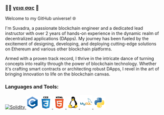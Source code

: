 ### :tipping_hand_woman: [γεια σας](https://translate.google.com/?hl=en&sl=auto&tl=en&text=%CE%B3%CE%B5%CE%B9%CE%B1%20%CF%83%CE%B1%CF%82&op=translate) 👋 

Welcome to my GitHub universe! 🌐 

I'm Suvadra, a passionate blockchain engineer and a dedicated lead instructor with over 2 years of hands-on experience in the dynamic realm of decentralized applications (DApps). My journey has been fueled by the excitement of designing, developing, and deploying cutting-edge solutions on Ethereum and various other blockchain platforms.

Armed with a proven track record, I thrive in the intricate dance of turning concepts into reality through the power of blockchain technology. Whether it's crafting smart contracts or architecting robust DApps, I revel in the art of bringing innovation to life on the blockchain canvas.

<h3 align="left">Languages and Tools:</h3>  
<p align="left"> <a href="https://www.cprogramming.com/" target="_blank" rel="noreferrer"> 
<img src="https://img.icons8.com/ios/50/ffffff/solidity.png" alt="Solidity" width="40" height="40"/> </a> 
<img src="https://raw.githubusercontent.com/devicons/devicon/master/icons/c/c-original.svg" alt="c" width="40" height="40"/> </a> <a href="https://www.w3schools.com/css/" target="_blank" rel="noreferrer"> <img src="https://raw.githubusercontent.com/devicons/devicon/master/icons/css3/css3-original-wordmark.svg" alt="css3" width="40" height="40"/> </a> <a href="https://www.w3.org/html/" target="_blank" rel="noreferrer"> <img src="https://raw.githubusercontent.com/devicons/devicon/master/icons/html5/html5-original-wordmark.svg" alt="html5" width="40" height="40"/> </a> <a href="https://www.linux.org/" target="_blank" rel="noreferrer"> <img src="https://raw.githubusercontent.com/devicons/devicon/master/icons/linux/linux-original.svg" alt="linux" width="40" height="40"/> </a> <a href="https://www.mysql.com/" target="_blank" rel="noreferrer"> <img src="https://raw.githubusercontent.com/devicons/devicon/master/icons/mysql/mysql-original-wordmark.svg" alt="mysql" width="40" height="45"/> </a> <a href="https://www.python.org" target="_blank" rel="noreferrer"> <img src="https://raw.githubusercontent.com/devicons/devicon/master/icons/python/python-original.svg" alt="python" width="40" height="40"/> </a> 
</p>


<!--
**Suvadra-Barua/Suvadra-Barua** is a ✨ _special_ ✨ repository because its `README.md` (this file) appears on your GitHub profile.

Here are some ideas to get you started:

- 🔭 I’m currently working on ...
- 🌱 I’m currently learning ...
- 👯 I’m looking to collaborate on ...
- 🤔 I’m looking for help with ...
- 💬 Ask me about ...
- 📫 How to reach me: ...
- 😄 Pronouns: ...
- ⚡ Fun fact: ...
-->
